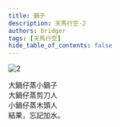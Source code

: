 ```yaml
---
title: 鍋子
description: 天馬行空-2
authors: bridger
tags: [天馬行空]
hide_table_of_contents: false
---
```

![2](https://e.brid.cf/i/2023/08/03/mebax1.webp)


<!-- truncate -->
大鍋仔蒸小鍋子  
大鍋仔蒸剪刀人  
小鍋仔蒸木頭人  
結果，忘記加水。  